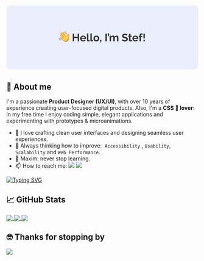 ![Hi there! I'm Stefania](https://github.com/stef-ania/stef-ania/blob/main/assets/github-portada-nov-24-2.png)

## 🦄 About me

I'm a passionate **Product Designer (UX/UI)**, with over 10 years of experience creating user-focused digital products. Also, I'm a **CSS 💜 lover**: in my free time I enjoy coding simple, elegant applications and experimenting with prototypes & microanimations.

- 🌈 I love crafting clean user interfaces and designing seamless user experiences.<br>
- 🤔 Always thinking how to improve:  `Accessibility` , `Usability`, `Scalability` and `Web Performance`.<br>
- 🌱 Maxim: never stop learning. <br>
- 📫 How to reach me: <a href="https://www.linkedin.com/in/stefania-desogus/" target="_blank"><img src="https://img.shields.io/badge/linkedin-%230077B5.svg?&style=for-the-badge&logo=linkedin&logoColor=white" height=23></a>
  <a href="mailto:stefi.deso@gmail.com"><img src="https://img.shields.io/badge/Gmail-D14836?style=for-the-badge&logo=gmail&logoColor=white" height=23></a><br>

[![Typing SVG](https://readme-typing-svg.herokuapp.com?font=roboto+mono&size=16&pause=1000&color=8029F7&random=false&width=435&lines=Hi+%F0%9F%91%8B%2C+I'm+Stef.;Nice+to+meet+you!+%F0%9F%98%8A)](https://git.io/typing-svg)

## 📈 GitHub Stats

<a href="https://github.com/stef-ania">
<img align="center" src="http://github-profile-summary-cards.vercel.app/api/cards/profile-details?username=stef-ania&theme=dracula" height="180em" />
<img align="center" src="http://github-profile-summary-cards.vercel.app/api/cards/stats?username=stef-ania&theme=dracula" height="180em"/>
<img align="center" src="http://github-profile-summary-cards.vercel.app/api/cards/repos-per-language?username=stef-ania&theme=dracula" height="180em"/></a>

## 🤓 Thanks for stopping by

![](https://media.giphy.com/media/OPYnG3Xf8zLag/giphy.gif)
